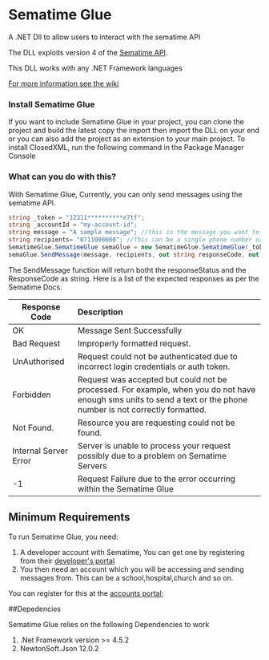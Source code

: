# Sematime Glue

A .NET Dll to allow users to interact with the sematime API

The DLL exploits version 4 of the [Sematime API](http://sematime.com/).

This DLL works with any .NET Framework languages

[For more information see the wiki](https://github.com/mwangepatrick/sematime-glue/wiki)

### Install Sematime Glue

If you want to include Sematime Glue in your project, you can clone the project and build the latest copy the import then import the DLL on your end or you can also add the project as an extension to your main project.
To install ClosedXML, run the following command in the Package Manager Console

### What can you do with this?

With Sematime Glue, Currently, you can only send messages using the sematime API. 

```c#
string _token = "12311**********e7tf";
string _accountId = "my-account-id";
string message = "A sample message"; //this is the message you want to send
string recipients= "0711000000"; //This can be a single phone number or a coma separated string of the recipients
SematimeGlue.SematimeGlue semaGlue = new SematimeGlue.SematimeGlue(_token,_accountId);
semaGlue.SendMessage(message, recipients, out string responseCode, out string responseMessage);
```

The SendMessage function will return botht the responseStatus and the ResponseCode as string. Here is a list of the expected responses as per the Sematime Docs.

| Response Code          | Description               |
| -----------------------|:--------------------------|
| OK	                 | Message Sent Successfully | 
| Bad Request            |Improperly formatted request.                  |
| UnAuthorised           | Request could not be authenticated due to incorrect login credentials or auth token. |
| Forbidden | Request was accepted but could not be processed. For example, when you do not have enough sms units to send a text or the phone number is not correctly formatted.         |
| Not Found.            | Resource you are requesting could not be found.       |
| Internal Server Error | Server is unable to process your request possibly due to a problem on Sematime Servers|
| -1                    | Request Failure due to the error occurring within the Sematime Glue      |


## Minimum Requirements

To run Sematime Glue, you need:

1. A developer account with Sematime, You can get one by registering from their [developer's portal](https://apis.sematime.com/developers/)
2. You then need an account which you will be accessing and sending messages from. This can be a school,hospital,church and so on. 

You can register for this at the [accounts portal](http://account.sematime.com/register);


##Depedencies

Sematime Glue relies on the following Dependencies to work

1. .Net Framework version >= 4.5.2
2. NewtonSoft.Json 12.0.2

